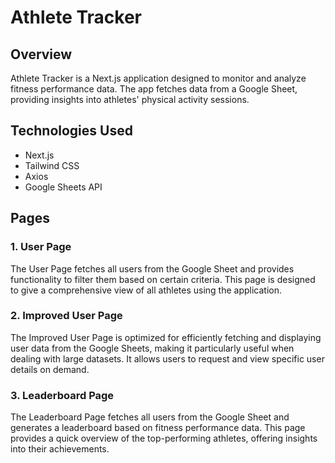 # Athlete Tracker

## Overview

Athlete Tracker is a Next.js application designed to monitor and analyze fitness performance data. The app fetches data from a Google Sheet, providing insights into athletes' physical activity sessions.

## Technologies Used

- Next.js
- Tailwind CSS
- Axios
- Google Sheets API

## Pages

### 1. User Page

The User Page fetches all users from the Google Sheet and provides functionality to filter them based on certain criteria. This page is designed to give a comprehensive view of all athletes using the application.

### 2. Improved User Page

The Improved User Page is optimized for efficiently fetching and displaying user data from the Google Sheets, making it particularly useful when dealing with large datasets. It allows users to request and view specific user details on demand.

### 3. Leaderboard Page

The Leaderboard Page fetches all users from the Google Sheet and generates a leaderboard based on fitness performance data. This page provides a quick overview of the top-performing athletes, offering insights into their achievements.
